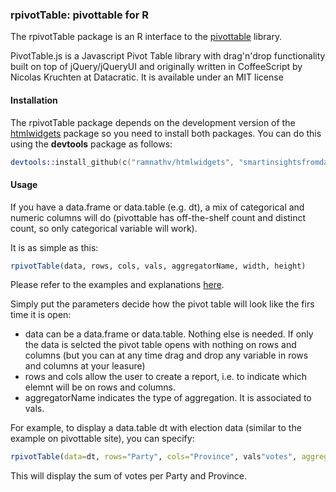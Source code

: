 ### rpivotTable:  pivottable for R

The rpivotTable package is an R interface to the [pivottable](http://nicolas.kruchten.com/pivottable/examples/)  library.

PivotTable.js is a Javascript Pivot Table library with drag'n'drop functionality built on top of jQuery/jQueryUI and originally written in CoffeeScript by Nicolas Kruchten at Datacratic. It is available under an MIT license

#### Installation

The rpivotTable package depends on the development version of the [htmlwidgets](https://github.com/ramnathv/htmlwidgets) package so you need to install both packages. You can do this using the **devtools** package as follows:

```S
devtools::install_github(c("ramnathv/htmlwidgets", "smartinsightsfromdata/rpivotTable"))
```

#### Usage

If you have a data.frame or data.table (e.g. dt), a mix of categorical and numeric columns will do (pivottable has off-the-shelf count and distinct count, so only categorical variable will work). 

It is as simple as this:

```R
rpivotTable(data, rows, cols, vals, aggregatorName, width, height)
```
Please refer to the examples and explanations [here](https://github.com/nicolaskruchten/pivottable/wiki/Parameters). 

Simply put the parameters decide how the pivot table will look like the firs time it is open:

* data can be a data.frame or data.table. Nothing else is needed.  If only the data is selcted the pivot table opens with nothing on rows and columns (but you can at any time drag and drop any variable in rows and columns at your leasure)
* rows and cols allow the user to create a report, i.e. to indicate which elemnt will be on rows and columns.
* aggregatorName indicates the type of aggregation. It is associated to vals.  

For example, to display a data.table dt with election data (similar to the example on pivottable site), you can specify:
```R
rpivotTable(data=dt, rows="Party", cols="Province", vals"votes", aggregatorName="Sum")
```

This will display the sum of votes per Party and Province.


